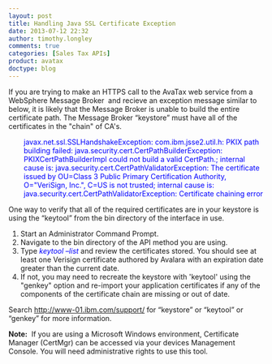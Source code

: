 ```yaml
---
layout: post
title: Handling Java SSL Certificate Exception 
date: 2013-07-12 22:32
author: timothy.longley
comments: true
categories: [Sales Tax APIs]
product: avatax
doctype: blog
---
```

If you are trying to make an HTTPS call to the AvaTax web service from a WebSphere Message Broker  and recieve an exception message similar to below, it is likely that the Message Broker is unable to build the entire certificate path. The Message Broker “keystore” must have all of the certificates in the "chain" of CA's.
<p style="padding-left: 30px;"><span style="color: #0000ff;">javax.net.ssl.SSLHandshakeException: com.ibm.jsse2.util.h: PKIX path building failed: java.security.cert.CertPathBuilderException: PKIXCertPathBuilderImpl could not build a valid CertPath.; internal cause is: java.security.cert.CertPathValidatorException: The certificate issued by OU=Class 3 Public Primary Certification Authority, O="VeriSign, Inc.", C=US is not trusted; internal cause is: java.security.cert.CertPathValidatorException: Certificate chaining error</span></p>
One way to verify that all of the required certificates are in your keystore is using the “keytool” from the bin directory of the interface in use.
<ol>
	<li>Start an Administrator Command Prompt.</li>
	<li>Navigate to the bin directory of the API method you are using.</li>
	<li>Type <span style="color: #0000ff;"><em>keytool –list</em> </span>and review the certificates stored. You should see at least one Verisign certificate authored by Avalara with an expiration date greater than the current date.</li>
	<li>If not, you may need to recreate the keystore with 'keytool' using the "genkey" option and re-import your application certificates if any of the components of the certificate chain are missing or out of date.</li>
</ol>
Search <a href="http://www-01.ibm.com/support/">http://www-01.ibm.com/support/</a> for “keystore” or “keytool” or “genkey” for more information.

<strong>Note:</strong>  If you are using a Microsoft Windows environment, Certificate Manager (CertMgr) can be accessed via your devices Management Console. You will need administrative rights to use this tool.
